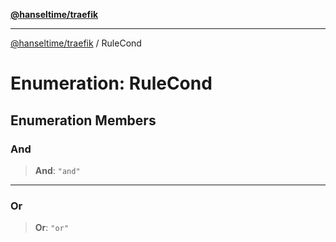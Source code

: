 [**@hanseltime/traefik**](../README.md)

***

[@hanseltime/traefik](../README.md) / RuleCond

# Enumeration: RuleCond

## Enumeration Members

### And

> **And**: `"and"`

***

### Or

> **Or**: `"or"`
